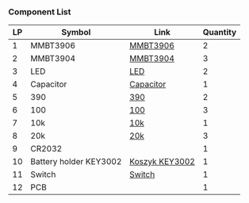 ### Component List

| LP | Symbol   | Link                                                                                          | Quantity |
|----|----------|-----------------------------------------------------------------------------------------------|----------|
| 1  | MMBT3906 | [MMBT3906](https://www.tme.eu/pl/details/mmbt3906-dio/tranzystory-pnp-smd/diotec-semiconductor/mmbt3906/) | 2        |
| 2  | MMBT3904 | [MMBT3904](https://www.tme.eu/pl/details/mmbt3904-dio/tranzystory-npn-smd/diotec-semiconductor/mmbt3904/) | 3        |
| 3  | LED      | [LED](https://www.tme.eu/pl/details/383-2sdrc_s530-a3/diody-led-tht-okragle/everlight/)       | 2        |
| 4  | Capacitor| [Capacitor](https://www.tme.eu/pl/details/ucd0j471mnl1gs/kondensatory-elektrolityczne-smd/nichicon/)       | 1        |
| 5  | 390      | [390](https://www.tme.eu/pl/details/smd1206-390r-1%25/rezystory-smd/royal-ohm/1206s4f3900t5e/) | 2        |
| 6  | 100      | [100](https://www.tme.eu/pl/details/mr12x1000ftl/rezystory-smd/walsin/)                        | 3        |
| 7  | 10k      | [10k](https://www.tme.eu/pl/details/ac1206fr-0710kl/rezystory-smd/yageo/)                      | 1        |
| 8  | 20k      | [20k](https://www.tme.eu/pl/details/crcw120620k0fktabc/rezystory-smd/vishay/)                  | 3        |
| 9  | CR2032   |                                                                                               | 1        |
| 10 | Battery holder KEY3002 | [Koszyk KEY3002](https://www.tme.eu/pl/details/keys3002/baterie-pojemniki-i-uchwyty/keystone/3002/) | 1        |
| 11 | Switch   | [Switch](https://www.tme.eu/pl/details/js102011saqn/przelaczniki-suwakowe/c-k/)                | 1        |
| 12 | PCB      |                                                                                               | 1        |

